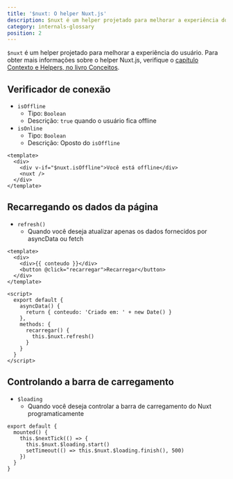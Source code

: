 ```yaml
---
title: '$nuxt: O helper Nuxt.js'
description: $nuxt é um helper projetado para melhorar a experiência do usuário.
category: internals-glossary
position: 2
---
```


`$nuxt` é um helper projetado para melhorar a experiência do usuário.
Para obter mais informações sobre o helper Nuxt.js, verifique o [capítulo Contexto e Helpers, no livro Conceitos](/docs/2.x/concepts/context-helpers#nuxt-the-nuxtjs-helper).

## Verificador de conexão

- `isOffline`
  - Tipo: `Boolean`
  - Descrição: `true` quando o usuário fica offline
- `isOnline`
  - Tipo: `Boolean`
  - Descrição: Oposto do `isOffline`

```html{}[layouts/default.vue]
<template>
  <div>
    <div v-if="$nuxt.isOffline">Você está offline</div>
    <nuxt />
  </div>
</template>
```

## Recarregando os dados da página

- `refresh()`
  - Quando você deseja atualizar apenas os dados fornecidos por asyncData ou fetch

```html{}[example.vue]
<template>
  <div>
    <div>{{ conteudo }}</div>
    <button @click="recarregar">Recarregar</button>
  </div>
</template>

<script>
  export default {
    asyncData() {
      return { conteudo: 'Criado em: ' + new Date() }
    },
    methods: {
      recarregar() {
        this.$nuxt.refresh()
      }
    }
  }
</script>
```

## Controlando a barra de carregamento

- `$loading`
  - Quando você deseja controlar a barra de carregamento do Nuxt programaticamente

```js{}[]
export default {
  mounted() {
    this.$nextTick(() => {
      this.$nuxt.$loading.start()
      setTimeout(() => this.$nuxt.$loading.finish(), 500)
    })
  }
}
```
